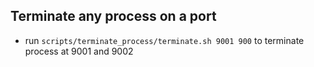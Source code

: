## Terminate any process on a port
* run `scripts/terminate_process/terminate.sh 9001 900` to terminate process at 9001 and 9002